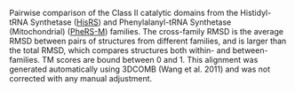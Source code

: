 Pairwise comparison of the Class II catalytic domains from the Histidyl-tRNA Synthetase (<a href='/class2/his'>HisRS</a>) and Phenylalanyl-tRNA Synthetase (Mitochondrial) (<a href='/class2/phe5'>PheRS-M</a>) families. 
	The cross-family RMSD is the average RMSD between pairs of structures from different families, and is
	 larger than the total RMSD, which compares structures both within- and between-families. TM scores are bound between 0 and 1. 
	 This alignment was generated automatically using 3DCOMB (Wang et al. 2011) and was not corrected with any manual adjustment.
